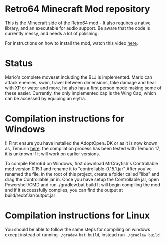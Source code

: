 # Retro64 Minecraft Mod repository
This is the Minecraft side of the Retro64 mod - It also requires a native library, and an executable for audio support.
Be aware that the code is currently messy, and needs a lot of polishing.

For instructions on how to install the mod, watch this video [here](https://www.youtube.com/watch?v=2yWKqc2rmHI).

# Status
Mario's complete moveset including the BLJ is implemented.
Mario can attack enemies, swim, travel between dimensions, take damage and heal with XP or water and more, he also has a first person mode making some of these easier.
Currently, the only implemented cap is the Wing Cap, which can be accessed by equiping an elytra.

# Compilation instructions for Windows
!! First ensure you have installed the AdoptOpenJDK or as it is now known as, Temurin [here](https://adoptium.net/?variant=openjdk17&jvmVariant=hotspot). the compilation process has been tested with Temurin 17, it is unknown if it will work on earlier versions.

To compile Retro64 on Windows, first download MrCrayfish's Controllable mod version 0.15.1 and rename it to "controllable-0.15.1.jar"
After you've renamed the file, in the root of this project, create a folder called "libs" and drag the Controllable jar in.
Once you have setup the Controllable jar, open Powershell/CMD and run ./gradlew.bat build
It will begin compiling the mod and if it successfully compiles, you can find the output at build/reobfJar/output.jar

# Compilation instructions for Linux
You should be able to follow the same steps for compiling on windows except instead of running `./gradew.bat build`, instead run `./gradlew build`